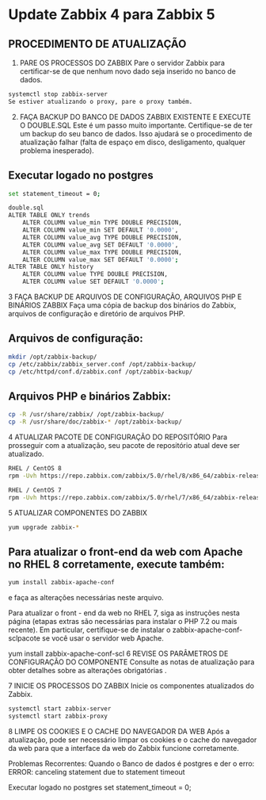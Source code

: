 # Update Zabbix 4 para Zabbix 5

## PROCEDIMENTO DE ATUALIZAÇÃO

1. PARE OS PROCESSOS DO ZABBIX
Pare o servidor Zabbix para certificar-se de que nenhum novo dado seja inserido no banco de dados.

```sh
systemctl stop zabbix-server
Se estiver atualizando o proxy, pare o proxy também.
```

2. FAÇA BACKUP DO BANCO DE DADOS ZABBIX EXISTENTE E EXECUTE O DOUBLE.SQL
Este é um passo muito importante. Certifique-se de ter um backup do seu banco de dados. Isso ajudará se o procedimento de atualização falhar (falta de espaço em disco, desligamento, qualquer problema inesperado).

## Executar logado no postgres

```sh
set statement_timeout = 0;

double.sql
ALTER TABLE ONLY trends
	ALTER COLUMN value_min TYPE DOUBLE PRECISION,
	ALTER COLUMN value_min SET DEFAULT '0.0000',
	ALTER COLUMN value_avg TYPE DOUBLE PRECISION,
	ALTER COLUMN value_avg SET DEFAULT '0.0000',
	ALTER COLUMN value_max TYPE DOUBLE PRECISION,
	ALTER COLUMN value_max SET DEFAULT '0.0000';
ALTER TABLE ONLY history
	ALTER COLUMN value TYPE DOUBLE PRECISION,
	ALTER COLUMN value SET DEFAULT '0.0000';
```

3 FAÇA BACKUP DE ARQUIVOS DE CONFIGURAÇÃO, ARQUIVOS PHP E BINÁRIOS ZABBIX
Faça uma cópia de backup dos binários do Zabbix, arquivos de configuração e diretório de arquivos PHP.

## Arquivos de configuração:
```sh
mkdir /opt/zabbix-backup/
cp /etc/zabbix/zabbix_server.conf /opt/zabbix-backup/
cp /etc/httpd/conf.d/zabbix.conf /opt/zabbix-backup/
```

## Arquivos PHP e binários Zabbix:
```sh
cp -R /usr/share/zabbix/ /opt/zabbix-backup/
cp -R /usr/share/doc/zabbix-* /opt/zabbix-backup/
```

4 ATUALIZAR PACOTE DE CONFIGURAÇÃO DO REPOSITÓRIO
Para prosseguir com a atualização, seu pacote de repositório atual deve ser atualizado.

```sh
RHEL / CentOS 8
rpm -Uvh https://repo.zabbix.com/zabbix/5.0/rhel/8/x86_64/zabbix-release-5.0-1.el8.noarch.rpm

RHEL / CentOS 7
rpm -Uvh https://repo.zabbix.com/zabbix/5.0/rhel/7/x86_64/zabbix-release-5.0-1.el7.noarch.rpm
```

5 ATUALIZAR COMPONENTES DO ZABBIX

```sh
yum upgrade zabbix-*
```

## Para atualizar o front-end da web com Apache no RHEL 8 corretamente, execute também:
```sh
yum install zabbix-apache-conf
```
e faça as alterações necessárias neste arquivo.

Para atualizar o front - end da web no RHEL 7, siga as instruções nesta página (etapas extras são necessárias para instalar o PHP 7.2 ou mais recente).
Em particular, certifique-se de instalar o zabbix-apache-conf-sclpacote se você usar o servidor web Apache.

yum install zabbix-apache-conf-scl
6 REVISE OS PARÂMETROS DE CONFIGURAÇÃO DO COMPONENTE
Consulte as notas de atualização para obter detalhes sobre as alterações obrigatórias .

7 INICIE OS PROCESSOS DO ZABBIX
Inicie os componentes atualizados do Zabbix.
```sh
systemctl start zabbix-server
systemctl start zabbix-proxy
```
8 LIMPE OS COOKIES E O CACHE DO NAVEGADOR DA WEB
Após a atualização, pode ser necessário limpar os cookies e o cache do navegador da web para que a interface da web do Zabbix funcione corretamente.

Problemas Recorrentes:
Quando o Banco de dados é postgres e der o erro: 
ERROR:  canceling statement due to statement timeout

Executar logado no postgres
set statement_timeout = 0;
